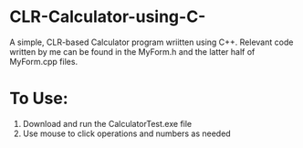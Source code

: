 # CLR-Calculator-using-C-
A simple, CLR-based Calculator program wriitten using C++.
Relevant code written by me can be found in the MyForm.h and the latter half of MyForm.cpp files.

# **To Use:**
1. Download and run the CalculatorTest.exe file
2. Use mouse to click operations and numbers as needed


